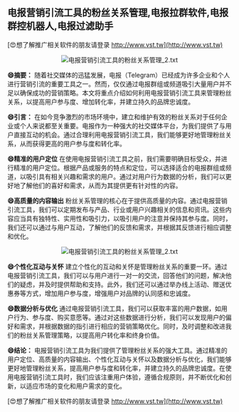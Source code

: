 ## **电报营销引流工具的粉丝关系管理,电报拉群软件,电报群控机器人,电报过滤助手**

[😍想了解推广相关软件的朋友请登录 http://www.vst.tw](http://www.vst.tw)

 <center><img src="https://vst.tw/MP4/tuiguang/png/1.png" alt="电报营销引流工具的粉丝关系管理_2.txt"></center>

**😄摘要：**
随着社交媒体的迅猛发展，电报（Telegram）已经成为许多企业和个人进行营销引流的重要工具之一。然而，仅仅通过电报群组或频道吸引大量用户并不足以确保成功的营销策略。本文将重点介绍如何利用电报营销引流工具来管理粉丝关系，以提高用户参与度、增加转化率，并建立持久的品牌忠诚度。

**😄引言：**
在如今竞争激烈的市场环境中，建立和维护有效的粉丝关系对于任何企业或个人来说都至关重要。电报作为一种强大的社交媒体平台，为我们提供了与用户直接互动的机会。通过合理利用电报营销引流工具，我们能够更好地管理粉丝关系，从而获得更高的用户参与度和转化率。

**😄精准的用户定位**
在使用电报营销引流工具之前，我们需要明确目标受众，并进行精准的用户定位。根据产品或服务的特点和定位，可以选择适合的电报群组或频道，以吸引具有相关兴趣和需求的用户。通过对用户行为数据的分析，我们可以更好地了解他们的喜好和需求，从而为其提供更有针对性的内容。

**😄高质量的内容输出**
粉丝关系管理的核心在于提供高质量的内容。通过电报营销引流工具，我们可以定期发布与产品、行业或用户兴趣相关的信息和资讯。这些内容应当具有独特性、实用性和吸引力，以吸引用户的注意并保持其参与度。同时，我们还可以通过与用户互动，了解他们的反馈和需求，并根据其反馈进行相应调整和优化。

 <center><img src="https://vst.tw/MP4/tuiguang/png/0.png" alt="电报营销引流工具的粉丝关系管理_2.txt"></center>

**😄个性化互动与关怀**
建立个性化的互动和关怀是管理粉丝关系的重要一环。通过电报营销引流工具，我们可以与用户进行一对一的交流，回答他们的问题，解决他们的疑虑，并及时提供帮助和支持。此外，我们还可以通过举办线上活动、赠送优惠券等方式，增加用户参与度，增强用户对品牌的认同感和忠诚度。

**😄数据分析与优化**
通过电报营销引流工具，我们可以获取丰富的用户数据，如用户行为、参与度、购买意愿等。通过对这些数据进行分析，我们可以发现用户的偏好和需求，并根据数据的指引进行相应的营销策略优化。同时，及时调整和改进我们的粉丝关系管理策略，以提高用户转化率和终身价值。

**😄结论：**
电报营销引流工具为我们提供了管理粉丝关系的强大工具。通过精准的用户定位、高质量的内容输出、个性化互动与关怀以及数据分析与优化，我们能够更好地管理粉丝关系，提高用户参与度和转化率，并建立持久的品牌忠诚度。在使用电报营销引流工具时，我们应该注重用户体验，遵循合规原则，并不断优化和创新，以适应市场的变化和用户需求的变化。

[😍想了解推广相关软件的朋友请登录 http://www.vst.tw](http://www.vst.tw)



